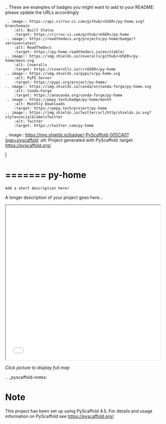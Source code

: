 .. These are examples of badges you might want to add to your README:
   please update the URLs accordingly

    .. image:: https://api.cirrus-ci.com/github/<USER>/py-home.svg?branch=main
        :alt: Built Status
        :target: https://cirrus-ci.com/github/<USER>/py-home
    .. image:: https://readthedocs.org/projects/py-home/badge/?version=latest
        :alt: ReadTheDocs
        :target: https://py-home.readthedocs.io/en/stable/
    .. image:: https://img.shields.io/coveralls/github/<USER>/py-home/main.svg
        :alt: Coveralls
        :target: https://coveralls.io/r/<USER>/py-home
    .. image:: https://img.shields.io/pypi/v/py-home.svg
        :alt: PyPI-Server
        :target: https://pypi.org/project/py-home/
    .. image:: https://img.shields.io/conda/vn/conda-forge/py-home.svg
        :alt: Conda-Forge
        :target: https://anaconda.org/conda-forge/py-home
    .. image:: https://pepy.tech/badge/py-home/month
        :alt: Monthly Downloads
        :target: https://pepy.tech/project/py-home
    .. image:: https://img.shields.io/twitter/url/http/shields.io.svg?style=social&label=Twitter
        :alt: Twitter
        :target: https://twitter.com/py-home

.. image:: https://img.shields.io/badge/-PyScaffold-005CA0?logo=pyscaffold
    :alt: Project generated with PyScaffold
    :target: https://pyscaffold.org/

|

=======
py-home
=======


    Add a short description here!


A longer description of your project goes here...

<iframe src="/src/py_home/hrml/projects.html" height="500" width="500"></iframe>

*Click picture to display full map*

.. _pyscaffold-notes:

Note
====

This project has been set up using PyScaffold 4.5. For details and usage
information on PyScaffold see https://pyscaffold.org/.
